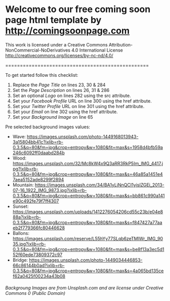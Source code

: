 
# Welcome to our free coming soon page html template by http://comingsoonpage.com

This work is licensed under a Creative Commons Attribution-NonCommercial-NoDerivatives 4.0 International License
http://creativecommons.org/licenses/by-nc-nd/4.0/

=================================================

To get started follow this checklist:

1. Replace the *Page Title* on lines 23, 30 & 284
2. Set the *Page Description* on lines 26, 31 & 286
3. Set an optional *Logo* on lines 282 using the src attribute.
4. Set your *Facebook Profile* URL on line 300 using the href attribute.
5. Set your *Twitter Profile* URL on line 301 using the href attribute.
6. Set your *Email* on line 302 using the href attribute.
7. Set your *Background Image* on line 65

Pre selected background images values:
* Wave: https://images.unsplash.com/photo-1449168013943-3a15804bb41c?ixlib=rb-0.3.5&q=80&fm=jpg&crop=entropy&w=1080&fit=max&s=1958d4bfb59a246c6092ff0daabd284b
* Wood: https://images.unsplash.com/32/Mc8kW4x9Q3aRR3RkP5Im_IMG_4417.jpg?ixlib=rb-0.3.5&q=80&fm=jpg&crop=entropy&w=1080&fit=max&s=46a85a1451e47aea5152ade8299f2894
* Mountain: https://images.unsplash.com/34/BA1yLjNnQCI1yisIZGEi_2013-07-16_1922_IMG_9873.jpg?ixlib=rb-0.3.5&q=80&fm=jpg&crop=entropy&w=1080&fit=max&s=bb861c990a141e90c492fe79f7ff4307
* Sunset: https://images.unsplash.com/uploads/1412276054206cd55c23b/e04e888a?ixlib=rb-0.3.5&q=80&fm=jpg&crop=entropy&w=1080&fit=max&s=f847427a77aaeb2f779366fc80446628
* Ballons: https://images.unsplash.com/reserve/L55hYy77SLqb6zeTMlWr_IMG_9035.jpg?ixlib=rb-0.3.5&q=80&fm=jpg&crop=entropy&w=1080&fit=max&s=be8f13a3ec5d152f60ede73809372c97
* Bridge: https://images.unsplash.com/photo-1449034446853-66c86144b0ad?ixlib=rb-0.3.5&q=80&fm=jpg&crop=entropy&w=1080&fit=max&s=4a065bd135cef62a0425f00234a43b08

###### Backgroung Images are from Unsplash.com and are license under Creative Commons 0 (Public Domain)
